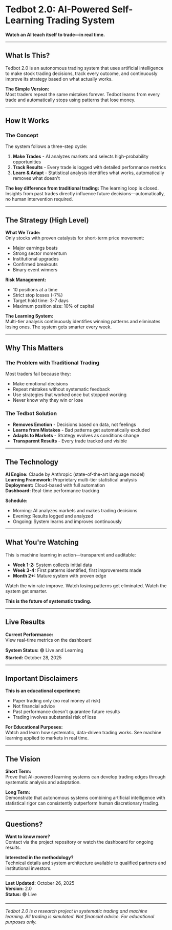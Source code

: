 # Tedbot 2.0: AI-Powered Self-Learning Trading System

**Watch an AI teach itself to trade—in real time.**

---

## What Is This?

Tedbot 2.0 is an autonomous trading system that uses artificial intelligence to make stock trading decisions, track every outcome, and continuously improve its strategy based on what actually works.

**The Simple Version:**  
Most traders repeat the same mistakes forever. Tedbot learns from every trade and automatically stops using patterns that lose money.

---

## How It Works

### The Concept

The system follows a three-step cycle:

1. **Make Trades** - AI analyzes markets and selects high-probability opportunities
2. **Track Results** - Every trade is logged with detailed performance metrics
3. **Learn & Adapt** - Statistical analysis identifies what works, automatically removes what doesn't

**The key difference from traditional trading:** The learning loop is closed. Insights from past trades directly influence future decisions—automatically, no human intervention required.

---

## The Strategy (High Level)

**What We Trade:**  
Only stocks with proven catalysts for short-term price movement:
- Major earnings beats
- Strong sector momentum
- Institutional upgrades
- Confirmed breakouts
- Binary event winners

**Risk Management:**
- 10 positions at a time
- Strict stop losses (-7%)
- Target hold time: 3-7 days
- Maximum position size: 10% of capital

**The Learning System:**  
Multi-tier analysis continuously identifies winning patterns and eliminates losing ones. The system gets smarter every week.

---

## Why This Matters

### The Problem with Traditional Trading

Most traders fail because they:
- Make emotional decisions
- Repeat mistakes without systematic feedback
- Use strategies that worked once but stopped working
- Never know why they win or lose

### The Tedbot Solution

- **Removes Emotion** - Decisions based on data, not feelings
- **Learns from Mistakes** - Bad patterns get automatically excluded
- **Adapts to Markets** - Strategy evolves as conditions change
- **Transparent Results** - Every trade tracked and visible

---

## The Technology

**AI Engine:** Claude by Anthropic (state-of-the-art language model)  
**Learning Framework:** Proprietary multi-tier statistical analysis  
**Deployment:** Cloud-based with full automation  
**Dashboard:** Real-time performance tracking

**Schedule:**
- Morning: AI analyzes markets and makes trading decisions
- Evening: Results logged and analyzed
- Ongoing: System learns and improves continuously

---

## What You're Watching

This is machine learning in action—transparent and auditable:

- **Week 1-2:** System collects initial data
- **Week 3-4:** First patterns identified, first improvements made
- **Month 2+:** Mature system with proven edge

Watch the win rate improve. Watch losing patterns get eliminated. Watch the system get smarter.

**This is the future of systematic trading.**

---

## Live Results

**Current Performance:**  
View real-time metrics on the dashboard

**System Status:** 🟢 Live and Learning  
**Started:** October 28, 2025

---

## Important Disclaimers

**This is an educational experiment:**
- Paper trading only (no real money at risk)
- Not financial advice
- Past performance doesn't guarantee future results
- Trading involves substantial risk of loss

**For Educational Purposes:**  
Watch and learn how systematic, data-driven trading works. See machine learning applied to markets in real time.

---

## The Vision

**Short Term:**  
Prove that AI-powered learning systems can develop trading edges through systematic analysis and adaptation.

**Long Term:**  
Demonstrate that autonomous systems combining artificial intelligence with statistical rigor can consistently outperform human discretionary trading.

---

## Questions?

**Want to know more?**  
Contact via the project repository or watch the dashboard for ongoing results.

**Interested in the methodology?**  
Technical details and system architecture available to qualified partners and institutional investors.

---

**Last Updated:** October 26, 2025  
**Version:** 2.0  
**Status:** 🟢 Live

---

*Tedbot 2.0 is a research project in systematic trading and machine learning. All trading is simulated. Not financial advice. For educational purposes only.*